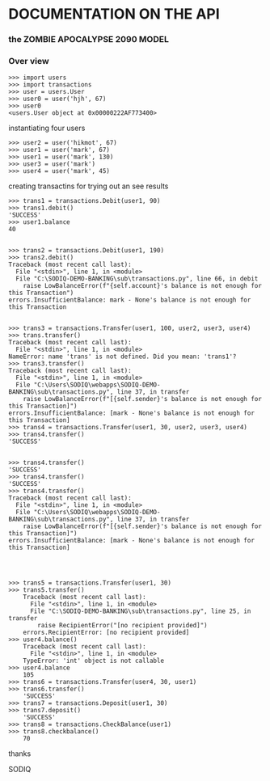 # DOCUMENTATION ON THE API
### the ZOMBIE APOCALYPSE 2090 MODEL

### Over view

	


	>>> import users
	>>> import transactions
	>>> user = users.User
	>>> user0 = user('hjh', 67)
	>>> user0
	<users.User object at 0x00000222AF773400>
	

instantiating four users

	>>> user2 = user('hikmot', 67)
	>>> user1 = user('mark', 67)
	>>> user1 = user('mark', 130)
	>>> user3 = user('mark')
	>>> user4 = user('mark', 45)

creating transactins for trying out an see results

	>>> trans1 = transactions.Debit(user1, 90)
	>>> trans1.debit()
	'SUCCESS'
	>>> user1.balance
	40


	>>> trans2 = transactions.Debit(user1, 190)
	>>> trans2.debit()
	Traceback (most recent call last):
	  File "<stdin>", line 1, in <module>
	  File "C:\SODIQ-DEMO-BANKING\sub\transactions.py", line 66, in debit
	    raise LowBalanceError(f"{self.account}'s balance is not enough for this Transaction")
	errors.InsufficientBalance: mark - None's balance is not enough for this Transaction


	>>> trans3 = transactions.Transfer(user1, 100, user2, user3, user4)
	>>> trans.transfer()
	Traceback (most recent call last):
	  File "<stdin>", line 1, in <module>
	NameError: name 'trans' is not defined. Did you mean: 'trans1'?
	>>> trans3.transfer()
	Traceback (most recent call last):
	  File "<stdin>", line 1, in <module>
	  File "C:\Users\SODIQ\webapps\SODIQ-DEMO-BANKING\sub\transactions.py", line 37, in transfer
	    raise LowBalanceError(f"[{self.sender}'s balance is not enough for this Transaction]")
	errors.InsufficientBalance: [mark - None's balance is not enough for this Transaction]
	>>> trans4 = transactions.Transfer(user1, 30, user2, user3, user4)
	>>> trans4.transfer()
	'SUCCESS'


	>>> trans4.transfer()
	'SUCCESS'
	>>> trans4.transfer()
	'SUCCESS'
	>>> trans4.transfer()
	Traceback (most recent call last):
	  File "<stdin>", line 1, in <module>
	  File "C:\Users\SODIQ\webapps\SODIQ-DEMO-BANKING\sub\transactions.py", line 37, in transfer
	    raise LowBalanceError(f"[{self.sender}'s balance is not enough for this Transaction]")
	errors.InsufficientBalance: [mark - None's balance is not enough for this Transaction]




	>>> trans5 = transactions.Transfer(user1, 30)
	>>> trans5.transfer()
		Traceback (most recent call last):
		  File "<stdin>", line 1, in <module>
		  File "C:\SODIQ-DEMO-BANKING\sub\transactions.py", line 25, in transfer
		    raise RecipientError("[no recipient provided]")
		errors.RecipientError: [no recipient provided]
	>>> user4.balance()
		Traceback (most recent call last):
		  File "<stdin>", line 1, in <module>
		TypeError: 'int' object is not callable
	>>> user4.balance
		105
	>>> trans6 = transactions.Transfer(user4, 30, user1)
	>>> trans6.transfer()
		'SUCCESS'
	>>> trans7 = transactions.Deposit(user1, 30)
	>>> trans7.deposit()
		'SUCCESS'
	>>> trans8 = transactions.CheckBalance(user1)
	>>> trans8.checkbalance()
		70


thanks 

SODIQ
